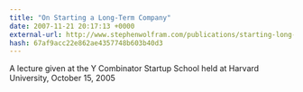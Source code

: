 ```yaml
---
title: "On Starting a Long-Term Company"
date: 2007-11-21 20:17:13 +0000
external-url: http://www.stephenwolfram.com/publications/starting-long-term-company/
hash: 67af9acc22e862ae4357748b603b40d3
---
```


A lecture given at the Y Combinator Startup School held at Harvard University, October 15, 2005
